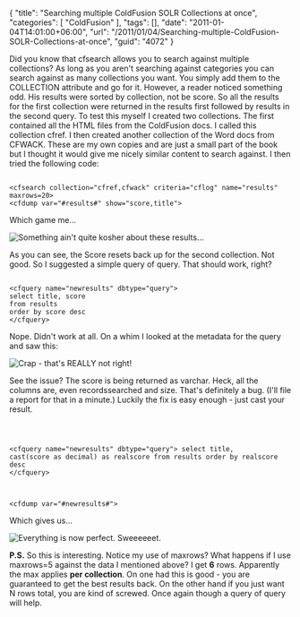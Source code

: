 {
	"title": "Searching multiple ColdFusion SOLR Collections at once",
	"categories": [
		"ColdFusion"
	],
	"tags": [],
	"date": "2011-01-04T14:01:00+06:00",
	"url": "/2011/01/04/Searching-multiple-ColdFusion-SOLR-Collections-at-once",
	"guid": "4072"
}

Did you know that cfsearch allows you to search against multiple collections? As long as you aren't searching against categories you can search against as many collections you want. You simply add them to the COLLECTION attribute and go for it. However, a reader noticed something odd. His results were sorted by collection, not be score. So all the results for the first collection were returned in the results first followed by results in the second query. To test this myself I created two collections. The first contained all the HTML files from the ColdFusion docs. I called this collection cfref. I then created another collection of the Word docs from CFWACK. These are my own copies and are just a small part of the book but I thought it would give me nicely similar content to search against. I then tried the following code:
<!--more-->
<p>
<code>
&lt;cfsearch collection="cfref,cfwack" criteria="cflog" name="results" maxrows=20&gt;
&lt;cfdump var="#results#" show="score,title"&gt;
</code>

<p>

Which game me...

<p>

<img src="http://www.raymondcamden.com/images/ScreenClip8.png" title="Something ain't quite kosher about these results..." />

<p>

As you can see, the Score resets back up for the second collection. Not good. So I suggested a simple query of query. That should work, right?

<p>

<code>
&lt;cfquery name="newresults" dbtype="query"&gt;
select title, score
from results
order by score desc
&lt;/cfquery&gt;
</code>

<p>

Nope. Didn't work at all. On a whim I looked at the metadata for the query and saw this:

<p>

<img src="http://www.coldfusionjedi.com/images/ScreenClip9.png" title="Crap - that's REALLY not right!" />

<p>

See the issue? The score is being returned as varchar. Heck, all the columns are, even recordssearched and size. That's definitely a bug. (I'll file a report for that in a minute.) Luckily the fix is easy enough - just cast your result.

<p>

<code>

&lt;cfquery name="newresults" dbtype="query"&gt;
select title, cast(score as decimal) as realscore
from results
order by realscore desc
&lt;/cfquery&gt;

&lt;cfdump var="#newresults#"&gt;
</code>

<p>

Which gives us...

<p>

<img src="http://www.coldfusionjedi.com/images/ScreenClip10.png" title="Everything is now perfect. Sweeeeeet."  />

<p>

<b>P.S.</b> So this is interesting. Notice my use of maxrows? What happens if I use maxrows=5 against the data I mentioned above? I get <b>6</b> rows. Apparently the max applies <b>per collection</b>. On one had this is good - you are guaranteed to get the best results back. On the other hand if you just want N rows total, you are kind of screwed. Once again though a query of query will help.
